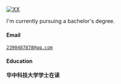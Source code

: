 [![XX](https://img.shields.io/badge/XX-github-blue?logo=github)](https://github.com/XX)

I'm currently pursuing a bachelor's degree.

#### Email  
<code>2390487878@qq.com</code>  

#### Education  
**华中科技大学学士在读**

